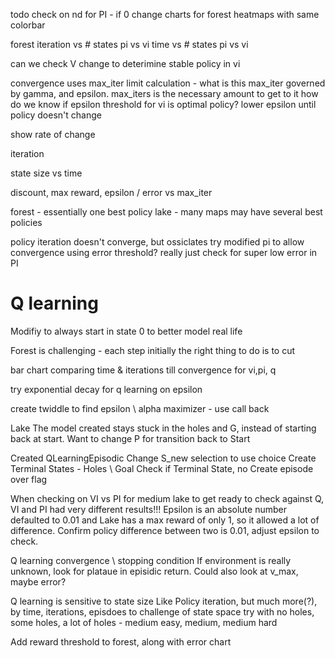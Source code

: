 todo
check on nd for PI - if 0
change charts for forest
heatmaps with same colorbar

forest 
iteration vs # states pi vs vi
time vs # states pi vs vi

can we check V change to deterimine stable policy in vi


convergence uses max_iter limit calculation - what is this
max_iter governed by gamma, and epsilon.  max_iters is the necessary amount to get to it
how do we know if epsilon threshold for vi is optimal policy?
lower epsilon until policy doesn't change

show rate of change

iteration 

state size vs time

discount, max reward, epsilon / error vs max_iter

forest - essentially one best policy
lake - many maps may have several best policies



policy iteration doesn't converge, but ossiclates
try modified pi to allow convergence using error threshold?
really just check for super low error in PI

# Q learning
    
Modifiy to always start in state 0 to better model real life

Forest is challenging - each step initially the right thing to do is to cut

bar chart comparing time & iterations till convergence for vi,pi, q

try exponential decay for q learning on epsilon

create twiddle to find epsilon \ alpha maximizer - use call back

Lake
The model created stays stuck in the holes and G, instead of starting back at start.
Want to change P for transition back to Start

Created  QLearningEpisodic
    Change S_new selection to use choice
    Create Terminal States - Holes \ Goal 
    Check if Terminal State, no 
    Create episode over flag 

When checking on VI vs PI for medium lake to get ready to check against Q, VI and PI had very different results!!!  Epsilon is an absolute number defaulted to 0.01 and Lake has a max reward of only 1, so it allowed a lot of difference. Confirm policy difference between two is 0.01, adjust epsilon to check.

Q learning convergence \ stopping condition
If environment is really unknown, look for plataue in episidic return.  Could also look at v_max, maybe error?

Q learning is sensitive to
    state size
        Like Policy iteration, but much more(?), by time, iterations, episdoes
    to challenge of state space
        try with no holes, some holes, a lot of holes - medium easy, medium, medium hard
    

Add reward threshold to forest, along with error chart

